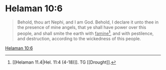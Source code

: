 # Helaman 10:6

> Behold, thou art Nephi, and I am God. Behold, I declare it unto thee in the presence of mine angels, that ye shall have power over this people, and shall smite the earth with <u>famine</u>[^a], and with pestilence, and destruction, according to the wickedness of this people.

[Helaman 10:6](https://www.churchofjesuschrist.org/study/scriptures/bofm/hel/10?lang=eng&id=p6#p6)


[^a]: [[Helaman 11.4|Hel. 11:4 (4-18)]]. TG [[Drought]].
